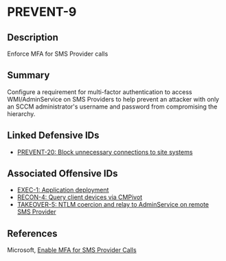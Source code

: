 # PREVENT-9

## Description 
Enforce MFA for SMS Provider calls

## Summary
Configure a requirement for multi-factor authentication to access WMI/AdminService on SMS Providers to help prevent an attacker with only an SCCM administrator's username and password from compromising the hierarchy.

## Linked Defensive IDs
- [PREVENT-20: Block unnecessary connections to site systems](../../../defense-techniques/PREVENT/PREVENT-20/prevent-20_description.md)

## Associated Offensive IDs
- [EXEC-1: Application deployment](../../../attack-techniques/EXEC/EXEC-1/exec-1_description.md)
- [RECON-4: Query client devices via CMPivot](../../../attack-techniques/RECON/RECON-4/recon-4_description.md)
- [TAKEOVER-5: NTLM coercion and relay to AdminService on remote SMS Provider](../../../attack-techniques/TAKEOVER/TAKEOVER-5/takeover-5_description.md)

## References
Microsoft, [Enable MFA for SMS Provider Calls](https://learn.microsoft.com/en-us/troubleshoot/mem/configmgr/setup-migrate-backup-recovery/enable-mfa-for-sms-provider-calls)